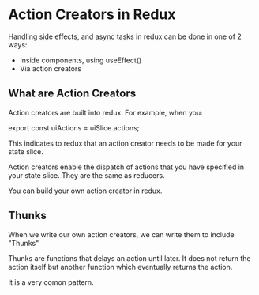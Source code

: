 # Action Creators in Redux 
 
Handling side effects, and async tasks in redux can be done in one of 2 ways:

- Inside components, using useEffect() 
- Via action creators 

## What are Action Creators

Action creators are built into redux. For example, when you: 

export const uiActions = uiSlice.actions; 

This indicates to redux that an action creator needs to be made for your state slice. 

Action creators enable the dispatch of actions that you have specified in your state slice. They are the same as reducers. 

You can build your own action creator in redux. 

## Thunks

When we write our own action creators, we can write them to include "Thunks" 

Thunks are functions that delays an action until later. It does not return the action itself but another function which eventually returns the action. 

It is a very comon pattern. 

